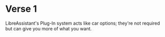 # Verse 1

LibreAssistant's Plug-In system acts like car options; they're not required but can give you more of what you want.
